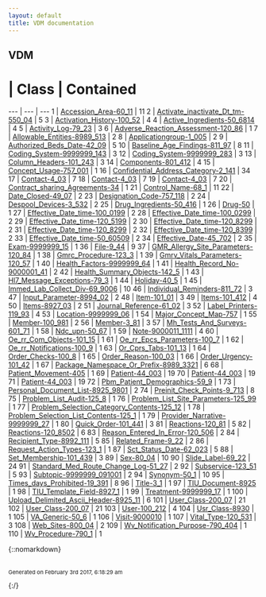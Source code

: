 ```yaml
---
layout: default
title: VDM documentation
---
```

## VDM

 # | Class | Contained 
 --- | --- | --- 
1 | [Accession_Area-60_11](Accession_Area-60_11.md) | 11
2 | [Activate_inactivate_Dt_tm-550_04](Activate_inactivate_Dt_tm-550_04.md) | 5
3 | [Activation_History-100_52](Activation_History-100_52.md) | 4
4 | [Active_Ingredients-50_6814](Active_Ingredients-50_6814.md) | 4
5 | [Activity_Log-79_23](Activity_Log-79_23.md) | 3
6 | [Adverse_Reaction_Assessment-120_86](Adverse_Reaction_Assessment-120_86.md) | 1
7 | [Allowable_Entities-8989_513](Allowable_Entities-8989_513.md) | 2
8 | [Applicationgroup-1_005](Applicationgroup-1_005.md) | 2
9 | [Authorized_Beds_Date-42_09](Authorized_Beds_Date-42_09.md) | 5
10 | [Baseline_Age_Findings-811_97](Baseline_Age_Findings-811_97.md) | 8
11 | [Coding_System-9999999_143](Coding_System-9999999_143.md) | 3
12 | [Coding_System-9999999_283](Coding_System-9999999_283.md) | 3
13 | [Column_Headers-101_243](Column_Headers-101_243.md) | 3
14 | [Components-801_412](Components-801_412.md) | 4
15 | [Concept_Usage-757_001](Concept_Usage-757_001.md) | 1
16 | [Confidential_Address_Category-2_141](Confidential_Address_Category-2_141.md) | 34
17 | [Contact-4_03](Contact-4_03.md) | 7
18 | [Contact-4_03](Contact-4_03.md) | 7
19 | [Contact-4_03](Contact-4_03.md) | 7
20 | [Contract_sharing_Agreements-34](Contract_sharing_Agreements-34.md) | 1
21 | [Control_Name-68_1](Control_Name-68_1.md) | 11
22 | [Date_Closed-49_07](Date_Closed-49_07.md) | 2
23 | [Designation_Code-757_118](Designation_Code-757_118.md) | 2
24 | [Despool_Devices-3_532](Despool_Devices-3_532.md) | 2
25 | [Drug_Ingredients-50_416](Drug_Ingredients-50_416.md) | 1
26 | [Drug-50](Drug-50.md) | 1
27 | [Effective_Date_time-100_0199](Effective_Date_time-100_0199.md) | 2
28 | [Effective_Date_time-100_0299](Effective_Date_time-100_0299.md) | 2
29 | [Effective_Date_time-120_5199](Effective_Date_time-120_5199.md) | 2
30 | [Effective_Date_time-120_8299](Effective_Date_time-120_8299.md) | 2
31 | [Effective_Date_time-120_8299](Effective_Date_time-120_8299.md) | 2
32 | [Effective_Date_time-120_8399](Effective_Date_time-120_8399.md) | 2
33 | [Effective_Date_time-50_60509](Effective_Date_time-50_60509.md) | 2
34 | [Effective_Date-45_702](Effective_Date-45_702.md) | 2
35 | [Exam-9999999_15](Exam-9999999_15.md) | 1
36 | [File-9_44](File-9_44.md) | 9
37 | [GMR_Allergy_Site_Parameters-120_84](GMR_Allergy_Site_Parameters-120_84.md) | 1
38 | [Gmrc_Procedure-123_3](Gmrc_Procedure-123_3.md) | 1
39 | [Gmrv_Vitals_Parameters-120_57](Gmrv_Vitals_Parameters-120_57.md) | 1
40 | [Health_Factors-9999999_64](Health_Factors-9999999_64.md) | 1
41 | [Health_Record_No-9000001_41](Health_Record_No-9000001_41.md) | 2
42 | [Health_Summary_Objects-142_5](Health_Summary_Objects-142_5.md) | 1
43 | [Hl7_Message_Exceptions-79_3](Hl7_Message_Exceptions-79_3.md) | 1
44 | [Holiday-40_5](Holiday-40_5.md) | 1
45 | [Immed_Lab_Collect_Div-69_9006](Immed_Lab_Collect_Div-69_9006.md) | 10
46 | [Individual_Reminders-811_72](Individual_Reminders-811_72.md) | 3
47 | [Input_Parameter-8994_02](Input_Parameter-8994_02.md) | 2
48 | [Item-101_01](Item-101_01.md) | 3
49 | [Items-101_412](Items-101_412.md) | 4
50 | [Items-8927_03](Items-8927_03.md) | 2
51 | [Journal_Reference-61_02](Journal_Reference-61_02.md) | 3
52 | [Label_Printers-119_93](Label_Printers-119_93.md) | 4
53 | [Location-9999999_06](Location-9999999_06.md) | 1
54 | [Major_Concept_Map-757](Major_Concept_Map-757.md) | 1
55 | [Member-100_981](Member-100_981.md) | 2
56 | [Member-3_81](Member-3_81.md) | 3
57 | [Mh_Tests_And_Surveys-601_71](Mh_Tests_And_Surveys-601_71.md) | 1
58 | [Ndc_upn-50_67](Ndc_upn-50_67.md) | 1
59 | [Note-9000011_1111](Note-9000011_1111.md) | 4
60 | [Oe_rr_Com_Objects-101_15](Oe_rr_Com_Objects-101_15.md) | 1
61 | [Oe_rr_Epcs_Parameters-100_7](Oe_rr_Epcs_Parameters-100_7.md) | 1
62 | [Oe_rr_Notifications-100_9](Oe_rr_Notifications-100_9.md) | 1
63 | [Or_Cprs_Tabs-101_13](Or_Cprs_Tabs-101_13.md) | 1
64 | [Order_Checks-100_8](Order_Checks-100_8.md) | 1
65 | [Order_Reason-100_03](Order_Reason-100_03.md) | 1
66 | [Order_Urgency-101_42](Order_Urgency-101_42.md) | 1
67 | [Package_Namespace_Or_Prefix-8989_3321](Package_Namespace_Or_Prefix-8989_3321.md) | 6
68 | [Patient_Movement-405](Patient_Movement-405.md) | 1
69 | [Patient-44_003](Patient-44_003.md) | 19
70 | [Patient-44_003](Patient-44_003.md) | 19
71 | [Patient-44_003](Patient-44_003.md) | 19
72 | [Pbm_Patient_Demographics-59_9](Pbm_Patient_Demographics-59_9.md) | 1
73 | [Personal_Document_List-8925_9801](Personal_Document_List-8925_9801.md) | 2
74 | [Preinit_Check_Points-9_713](Preinit_Check_Points-9_713.md) | 8
75 | [Problem_List_Audit-125_8](Problem_List_Audit-125_8.md) | 1
76 | [Problem_List_Site_Parameters-125_99](Problem_List_Site_Parameters-125_99.md) | 1
77 | [Problem_Selection_Category_Contents-125_12](Problem_Selection_Category_Contents-125_12.md) | 1
78 | [Problem_Selection_List_Contents-125_1](Problem_Selection_List_Contents-125_1.md) | 1
79 | [Provider_Narrative-9999999_27](Provider_Narrative-9999999_27.md) | 1
80 | [Quick_Order-101_441](Quick_Order-101_441.md) | 3
81 | [Reactions-120_81](Reactions-120_81.md) | 5
82 | [Reactions-120_8502](Reactions-120_8502.md) | 6
83 | [Reason_Entered_In_Error-120_506](Reason_Entered_In_Error-120_506.md) | 2
84 | [Recipient_Type-8992_111](Recipient_Type-8992_111.md) | 5
85 | [Related_Frame-9_22](Related_Frame-9_22.md) | 2
86 | [Request_Action_Types-123_1](Request_Action_Types-123_1.md) | 1
87 | [Sct_Status_Date-62_023](Sct_Status_Date-62_023.md) | 5
88 | [Set_Membership-101_439](Set_Membership-101_439.md) | 3
89 | [Sex-80_04](Sex-80_04.md) | 10
90 | [Slide_Label-69_22](Slide_Label-69_22.md) | 24
91 | [Standard_Med_Route_Change_Log-51_27](Standard_Med_Route_Change_Log-51_27.md) | 2
92 | [Subservice-123_51](Subservice-123_51.md) | 5
93 | [Subtopic-9999999_091001](Subtopic-9999999_091001.md) | 2
94 | [Synonym-50_1](Synonym-50_1.md) | 10
95 | [Times_days_Prohibited-19_391](Times_days_Prohibited-19_391.md) | 8
96 | [Title-3_1](Title-3_1.md) | 1
97 | [TIU_Document-8925](TIU_Document-8925.md) | 1
98 | [TIU_Template_Field-8927_1](TIU_Template_Field-8927_1.md) | 1
99 | [Treatment-9999999_17](Treatment-9999999_17.md) | 1
100 | [Upload_Delimited_Ascii_Header-8925_11](Upload_Delimited_Ascii_Header-8925_11.md) | 6
101 | [User_Class-200_07](User_Class-200_07.md) | 21
102 | [User_Class-200_07](User_Class-200_07.md) | 21
103 | [User-100_212](User-100_212.md) | 4
104 | [Usr_Class-8930](Usr_Class-8930.md) | 1
105 | [VA_Generic-50_6](VA_Generic-50_6.md) | 1
106 | [Visit-9000010](Visit-9000010.md) | 1
107 | [Vital_Type-120_531](Vital_Type-120_531.md) | 3
108 | [Web_Sites-800_04](Web_Sites-800_04.md) | 2
109 | [Wv_Notification_Purpose-790_404](Wv_Notification_Purpose-790_404.md) | 1
110 | [Wv_Procedure-790_1](Wv_Procedure-790_1.md) | 1


{::nomarkdown} <br/><br/><p style="font-size: 11px">Generated on February 3rd 2017, 6:18:29 am</p>{:/}